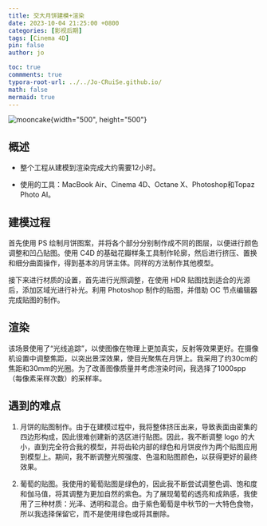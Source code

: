 ```yaml
---
title: 交大月饼建模+渲染
date: 2023-10-04 21:25:00 +0800
categories: [影视后期]
tags: [Cinema 4D]     
pin: false
author: jo

toc: true
commments: true
typora-root-url: ../../Jo-CRuiSe.github.io/
math: false
mermaid: true
---
```


![mooncake](/assets/blog_res/2023-10-04-Mooncake.assets/mooncake.png){width="500", height="500"}

## 概述

- 整个工程从建模到渲染完成大约需要12小时。

- 使用的工具：MacBook Air、Cinema 4D、Octane X、Photoshop和Topaz Photo AI。

## 建模过程

首先使用 PS 绘制月饼图案，并将各个部分分别制作成不同的图层，以便进行颜色调整和凹凸贴图。使用 C4D 的基础花瓣样条工具制作轮廓，然后进行挤压、置换和细分曲面操作，得到基本的月饼主体。同样的方法制作其他模型。

接下来进行材质的设置，首先进行光照调整，在使用 HDR 贴图找到适合的光源后，添加区域光进行补光。利用 Photoshop 制作的贴图，并借助 OC 节点编辑器完成贴图的制作。

## 渲染

该场景使用了“光线追踪”，以使图像在物理上更加真实，反射等效果更好。在摄像机设置中调整焦距，以突出景深效果，使目光聚焦在月饼上。我采用了约30cm的焦距和30mm的光圈。为了改善图像质量并考虑渲染时间，我选择了1000spp（每像素采样次数）的采样率。

## 遇到的难点

1. 月饼的贴图制作。由于在建模过程中，我将整体挤压出来，导致表面由密集的四边形构成，因此很难创建新的选区进行贴图。因此，我不断调整 logo 的大小，直到完全符合我的模型，并将齿轮内部的绿色和月饼皮作为两个贴图应用到模型上。期间，我不断调整光照强度、色温和贴图颜色，以获得更好的最终效果。

2. 葡萄的贴图。我使用的葡萄贴图是绿色的，因此我不断尝试调整色调、饱和度和伽马值，将其调整为更加自然的紫色。为了展现葡萄的透亮和成熟感，我使用了三种材质：光泽、透明和混合。由于紫色葡萄是中秋节的一大特色食物，所以我选择保留它，而不是使用绿色或将其删除。
